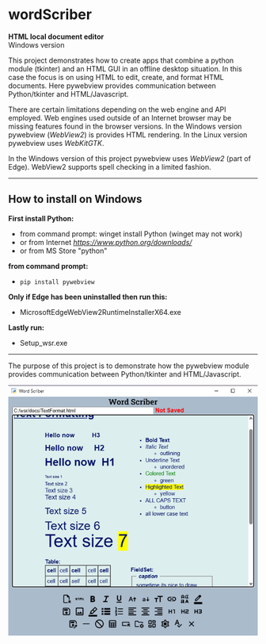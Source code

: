 # wordScriber

__HTML local document editor__  
Windows version

This project demonstrates how to create apps that 
combine a python module (tkinter) and an HTML GUI 
in an offline desktop situation. In this case the 
focus is on using HTML to edit, create, and format
HTML documents. Here pywebview provides communication between
Python/tkinter and HTML/Javascript.

There are certain limitations depending on the web engine
and API employed. Web engines used outside of an Internet 
browser may be missing features found in the browser versions.
In the Windows version pywebview (_WebView2_) is provides HTML rendering.
In the Linux version pywebview uses _WebKitGTK_.

In the Windows version of this project pywebview
uses _WebView2_ (part of Edge). WebView2 supports
spell checking in a limited fashion.

---

## How to install on Windows

__First install Python:__
-   from command prompt: winget install Python (winget may not work)
-   or from Internet _https://www.python.org/downloads/_
-   or from MS Store "python"

__from command prompt:__
- `pip install pywebview`

__Only if Edge has been uninstalled
then run this:__
-   MicrosoftEdgeWebView2RuntimeInstallerX64.exe

__Lastly run:__
-   Setup_wsr.exe

---

The purpose of this project is to demonstrate how the pywebview module
provides communication between Python/tkinter and HTML/Javascript.


![alttext](images/wsr_git.png "wordScriber")

